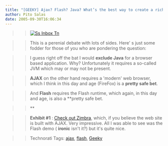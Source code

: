```yaml
---
title: "[GEEKY] Ajax? Flash? Java? What’s the best way to create a rich browser based application?"
author: Pito Salas
date: 2005-09-30T16:06:34
---
```



>>

>> [![Ss Inbox
Tn](https://i0.wp.com/s3.media.squarespace.com/production/1075723/12829350/weblogs/images/posts/ss_inbox_tn.jpg?resize=200%2C160)](<http://www.zimbra.com/screenshots/inbox.html>)

>>

>> This is a perenial debate with lots of sides. Here' s just some fodder for
those of you who are pondering the question:

>>

>> I guess right off the bat I would **exclude Java** for a browser based
application. Why? Unfortunately it requires a so-called JVM which may or may
not be present.

>>

>> **AJAX** on the other hand requires a 'modern' web browser, which I think
in this day and age (FireFox) is a **pretty safe bet**.

>>

>> And **Flash** requires the Flash runtime, which again, in this day and age,
is also a **pretty safe bet.

>>

>> **

>>

>> **Exhibit #1** : [Check out Zimbra](<http://www.zimbra.com/index.html>),
which, if you believe the web site is built with AJAX. Very impressive. All I
was able to see was the Flash demo ( **ironic** isn't it?) but it's quite
nice.

>>

>> Technorati Tags: [ajax](<http://www.technorati.com/tag/ajax>),
[flash](<http://www.technorati.com/tag/flash>),
[Geeky](<http://www.technorati.com/tag/Geeky>)


